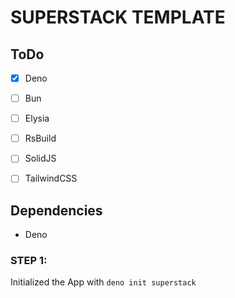 # SUPERSTACK TEMPLATE

## ToDo
- [x] Deno
- [ ] Bun
- [ ] Elysia
- [ ] RsBuild
- [ ] SolidJS
- [ ] TailwindCSS


## Dependencies
- Deno

### STEP 1:
Initialized the App with `deno init superstack`
